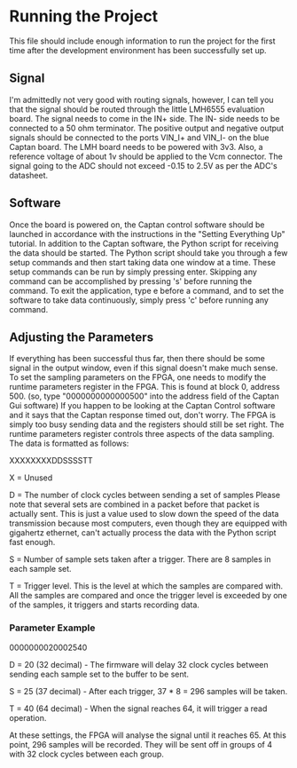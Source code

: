 # Running the Project

This file should include enough information to run the project for the first time after the development environment has been successfully set up. 

## Signal

I'm admittedly not very good with routing signals, however, I can tell you that the signal should be routed through the little LMH6555 evaluation board.  The signal needs to come in the IN+ side.  The IN- side needs to be connected to a 50 ohm terminator.  The positive output and negative output signals should be connected to the ports VIN_I+ and VIN_I- on the blue Captan board.  The LMH board needs to be powered with 3v3.  Also, a reference voltage of about 1v should be applied to the Vcm connector.  The signal going to the ADC should not exceed -0.15 to 2.5V as per the ADC's datasheet.

## Software

Once the board is powered on, the Captan control software should be launched in accordance with the instructions in the "Setting Everything Up" tutorial.  In addition to the Captan software, the Python script for receiving the data should be started.  The Python script should take you through a few setup commands and then start taking data one window at a time.  These setup commands can be run by simply pressing enter.  Skipping any command can be accomplished by pressing 's' before running the command.  To exit the application, type e before a command, and to set the software to take data continuously, simply press 'c' before running any command.  

## Adjusting the Parameters

If everything has been successful thus far, then there should be some signal in the output window, even if this signal doesn't make much sense.  To set the sampling parameters on the FPGA, one needs to modify the runtime parameters register in the FPGA.  This is found at block 0, address 500. (so, type "0000000000000500" into the address field of the Captan Gui software) If you happen to be looking at the Captan Control software and it says that the Captan response timed out, don't worry.  The FPGA is simply too busy sending data and the registers should still be set right.  The runtime parameters register controls three aspects of the data sampling.  The data is formatted as follows: 

XXXXXXXXDDSSSSTT

X = Unused

D = The number of clock cycles between sending a set of samples Please note that several sets are combined in a packet before that packet is actually sent.  This is just a value used to slow down the speed of the data transmission because most computers, even though they are equipped with gigahertz ethernet, can't actually process the data with the Python script fast enough.  

S = Number of sample sets taken after a trigger.  There are 8 samples in each sample set.  

T = Trigger level.  This is the level at which the samples are compared with.  All the samples are compared and once the trigger level is exceeded by one of the samples, it triggers and starts recording data.  

### Parameter Example

 0000000020002540

 D = 20 (32 decimal) - The firmware will delay 32 clock cycles between sending each sample set to the buffer to be sent. 

 S = 25 (37 decimal) - After each trigger, 37 * 8 = 296 samples will be taken. 

 T = 40 (64 decimal) - When the signal reaches 64, it will trigger a read operation.  

 At these settings, the FPGA will analyse the signal until it reaches 65.  At this point, 296 samples will be recorded.  They will be sent off in groups of 4 with 32 clock cycles between each group.  



